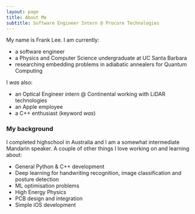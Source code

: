 ```yaml
---
layout: page
title: About Me
subtitle: Software Engineer Intern @ Procore Technologies
---
```


My name is Frank Lee. I am currently:

- a software engineer
- a Physics and Computer Science undergraduate at UC Santa Barbara
- researching embedding problems in adiabatic annealers for Quantum Computing

I *was* also:

- an Optical Engineer intern @ Continental working with LiDAR technologies 
- an Apple employee
- a C++ enthusiast (keyword *was*)

### My background

I completed highschool in Australia and I am a somewhat intermediate Mandarin speaker. A couple of other things I love working on and learning about:

- General Python & C++ development
- Deep learning for handwriting recognition, image classification and posture detection
- ML optimisation problems
- High Energy Physics
- PCB design and integration
- Simple iOS development

